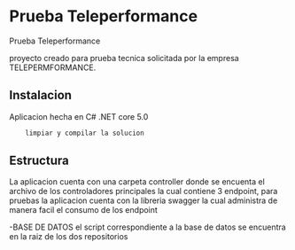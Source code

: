 # Prueba Teleperformance
 Prueba Teleperformance


proyecto creado para prueba tecnica solicitada por la empresa TELEPERMFORMANCE.

## Instalacion

Aplicacion hecha en C# .NET core 5.0

```bash
    limpiar y compilar la solucion
```

## Estructura
La aplicacion cuenta con una carpeta controller donde se encuenta el archivo de los controladores principales la cual contiene 3 endpoint, para pruebas la aplicacion cuenta con la libreria swagger la cual administra de manera facil el consumo de los endpoint

-BASE DE DATOS el script correspondiente a la base de datos se encuentra en la raiz de los dos repositorios

    


